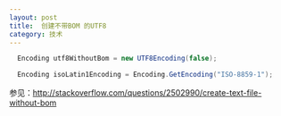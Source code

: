 ```yaml
---
layout: post
title:  创建不带BOM 的UTF8 
category: 技术 
---
```




<!--more-->
<!-- csdn -->

```csharp
  Encoding utf8WithoutBom = new UTF8Encoding(false);
```


```csharp
  Encoding isoLatin1Encoding = Encoding.GetEncoding("ISO-8859-1");
```



参见：http://stackoverflow.com/questions/2502990/create-text-file-without-bom
